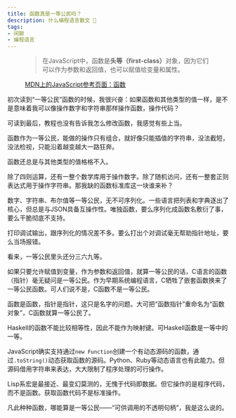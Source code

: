 ```yaml
---
title: 函数真是一等公民吗？
description: 什么编程语言散文 🌚
tags:
- 闲聊
- 编程语言
---
```


<figure>
<blockquote>
<p>在JavaScript中，函数是<strong>头等（first-class）</strong>对象，因为它们可以作为参数和返回值，也可以赋值给变量和属性。
</blockquote>
<figcaption>
<a href="https://developer.mozilla.org/en-US/docs/Web/JavaScript/Reference/Functions">MDN上的JavaScript参考页面：函数</a>
</figcaption>
</figure>

初次读到“一等公民”函数的时候，我很兴奋：如果函数和其他类型的值一样，是不是意味着我可以像操作数字和字符串那样操作函数，操作代码？

可读到最后，教程也没有告诉我怎么修改函数，我感觉有些上当。

函数作为一等公民，能做的操作只有组合，就好像只能插值的字符串，没法截短，没法检视，只能沿着越变越大一路狂奔。

函数还总是与其他类型的值格格不入。

除了四则运算，还有一整个数学库用于操作数字。除了随机访问，还有一整套正则表达式用于操作字符串。那我缺的函数标准库这一块谁来补？

数字、字符串、布尔值等一等公民，无不可序列化。一些语言把列表和字典逐出了核心，但总是与JSON具备互操作性。唯独函数，要么序列化成函数名敷衍了事，要么干脆彻底不支持。

打印调试输出，跟序列化的情况差不多。要么打出个对调试毫无帮助指针地址，要么当场报错。

看来，一等公民里头还分三六九等。

如果只要允许赋值到变量，作为参数和返回值，就算一等公民的话，C语言的函数（指针）毫无疑问是一等公民。作为早期系统编程语言，C牺牲了嵌套函数换来了一等公民函数。可人们说不是，C函数不是一等公民。

函数是函数，指针是指针，这只是名字的问题。大可把“函数指针”重命名为“函数对象”，C函数就算一等公民了。

Haskell的函数不能比较相等性，因此不能作为映射键。可Haskell函数是一等中的一等。

JavaScript确实支持通过`new Function`创建一个有动态源码的函数，通过`.toString()`动态获取函数的源码。Python、Ruby等动态语言也有此能力。但源码借用字符串来表达，大大限制了程序处理的可行操作。

Lisp系宏是最接近、最变幻莫测的，无愧于代码即数据。但它操作的是程序代码，而不是函数。获取函数代码不是标准操作。

凡此种种函数，哪能算是一等公民——“可供调用的不透明句柄”，我是这么说的。
